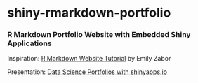 # shiny-rmarkdown-portfolio

### R Markdown Portfolio Website with Embedded Shiny Applications

Inspiration: [R Markdown Website Tutorial](https://www.emilyzabor.com/tutorials/rmarkdown_websites_tutorial.html) by Emily Zabor

Presentation: [Data Science Portfolios with shinyapps.io](https://speakerdeck.com/kellobri/data-science-portfolios-with-shinyapps-dot-io)

